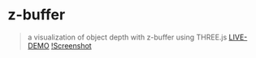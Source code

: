 # z-buffer
> a visualization of object depth with z-buffer using THREE.js
[LIVE-DEMO](https://vquynh.github.io/z-buffer/)
[!Screenshot](Screenshot.png)